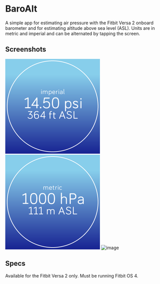 # BaroAlt
A simple app for estimating air pressure with the Fitbit Versa 2 onboard barometer and for estimating altitude above sea level (ASL). Units are in metric and imperial and can be alternated by tapping the screen.

## Screenshots
![Screenshot](https://github.com/kliam11/baroalt-versa2/blob/main/Screenshot%202022-09-05%20at%2018.58.11.png)
![Screenshot](https://github.com/kliam11/baroalt-versa2/blob/main/Screenshot%202022-09-05%20at%2018.58.25.png)
![image](https://user-images.githubusercontent.com/91698984/188533570-300b834f-1f8c-4d9d-83f4-8cd988bcaae4.png)

## Specs 
Available for the Fitbit Versa 2 only. Must be running Fitbit OS 4. 
